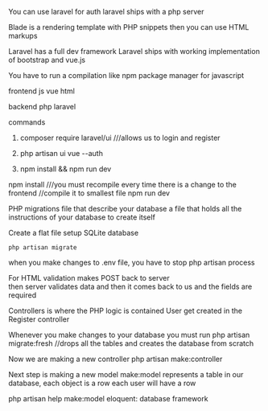 You can use laravel for auth 
laravel ships with a php server

Blade is a rendering template with PHP snippets
then you can use HTML markups

Laravel has a full dev framework
Laravel ships with working implementation of bootstrap and vue.js

You have to run a compilation
like npm
package manager for javascript

frontend
js vue html

backend
php
laravel


commands

1. composer require laravel/ui
///allows us to login and register
2. php artisan ui vue --auth

3. npm install && npm run dev

npm install
///you must recompile every time there is a change to the frontend
//compile it to smallest file
    npm run dev


PHP migrations
file that describe your database
a file that holds all the instructions of your database to create itself



Create a flat file
setup 
SQLite database


    php artisan migrate

when you make changes to .env file, you have to stop php artisan process


For HTML validation
makes POST back to server  
then server validates data
and then it comes back to us
and the fields are required

Controllers is where the PHP logic is contained
User get created in the Register controller


Whenever you make changes to your database you must run 
php artisan migrate:fresh
//drops all the tables and creates the database from scratch


Now we are making a new controller
php artisan make:controller

Next step is making a new model
make:model represents a table in our database, each object is a row
each user will have a row

php artisan help make:model
eloquent: database framework
